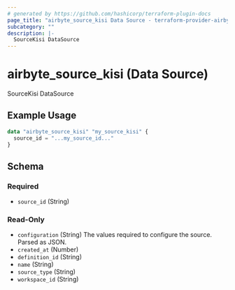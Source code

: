 ```yaml
---
# generated by https://github.com/hashicorp/terraform-plugin-docs
page_title: "airbyte_source_kisi Data Source - terraform-provider-airbyte"
subcategory: ""
description: |-
  SourceKisi DataSource
---
```


# airbyte_source_kisi (Data Source)

SourceKisi DataSource

## Example Usage

```terraform
data "airbyte_source_kisi" "my_source_kisi" {
  source_id = "...my_source_id..."
}
```

<!-- schema generated by tfplugindocs -->
## Schema

### Required

- `source_id` (String)

### Read-Only

- `configuration` (String) The values required to configure the source. Parsed as JSON.
- `created_at` (Number)
- `definition_id` (String)
- `name` (String)
- `source_type` (String)
- `workspace_id` (String)
